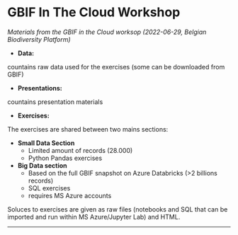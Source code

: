 # GBIF In The Cloud Workshop 

*Materials from the GBIF in the Cloud worksop (2022-06-29, Belgian Biodiversity Platform)*

* **Data:**

countains raw data used for the exercises (some can be downloaded from GBIF)

* **Presentations:**

countains presentation materials

* **Exercises:**

The exercises are shared between two mains sections:

 * **Small Data Section**
   * Limited amount of records (28.000)
   * Python Pandas exercises
 * **Big Data section**
   * Based on the full GBIF snapshot on Azure Databricks (>2 billions records)
   * SQL exercises
   * requires MS Azure accounts


Soluces to exercises are given as raw files (notebooks and SQL that can be imported and run within MS Azure/Jupyter Lab) and HTML.


  
 ***

 

